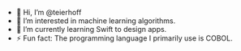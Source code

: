 - 👋 Hi, I’m @teierhoff
- 👀 I’m interested in machine learning algorithms.
- 🌱 I’m currently learning Swift to design apps.
- ⚡ Fun fact: The programming language I primarily use is COBOL.
